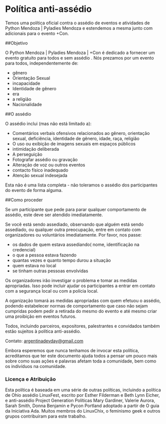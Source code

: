 
# Política anti-assédio

Temos uma política oficial contra o assédio de eventos e atividades de Python Mendoza | Pyladies Mendoza e estendemos a mesma junto com adicionais para o evento +Con.

##Objetivo

O Python Mendoza | Pyladies Mendoza | +Con é dedicado a fornecer um evento gratuito para todos e sem assédio . 
Nós prezamos por um evento para todos, independentemente de:
- gênero
- Orientação Sexual
- incapacidade
- Identidade de gênero
- era
- a religião
- Nacionalidade

##O assédio

O assédio inclui (mas não está limitado a):
- Comentários verbais ofensivos relacionados ao gênero, orientação sexual, deficiência, identidade de gênero, idade, raça, religião
- O uso ou exibição de imagens sexuais em espaços públicos
- intimidação deliberada
- A perseguição
- Fotografar assédio ou gravação
- Alteração de voz ou outros eventos
- contacto físico inadequado
- Atenção sexual indesejada

Esta não é uma lista completa - não toleramos o assédio dos participantes do evento de forma alguma.

##Como proceder

Se um participante que pede para parar qualquer comportamento de assédio, este deve ser atendido imediatamente.

Se você está sendo assediado, observando que alguém está sendo assediado, ou qualquer outra preocupação, entre em contato com organizadores ou voluntários imediatamente.
Por favor, nos passe:
- os dados de quem estava assediando( nome, identificação na credencial)
- o que a pessoa estava fazendo
- quantas vezes e quanto tempo durou a situação
- quem estava no local 
- se tinham outras pessoas envolvidas

Os organizadores irão investigar o problema e tomar as medidas apropriadas. Isso pode incluir ajudar os participantes a entrar em contato com a segurança local ou com a polícia local.

A oganização tomará as medidas apropriadas com quem efetuou o assédio, podendo estabelecer normas de comportamento que caso não sejam cumpridas podem pedir a retirada do mesmo do evento e até mesmo criar uma proibição em eventos futuros.

Todos, incluindo parceiros, expositores, palestrantes e convidados também estão sujeitos à política anti-assédio.


Contato: argentinadevday@gmail.com

Embora esperemos que nunca tenhamos de invocar esta política, acreditamos que ter este documento ajuda todos a pensar um pouco mais sobre como suas ações e palavras afetam toda a comunidade, bem como os indivíduos na comunidade.

### Licença e Atribuição

Esta política é baseada em uma série de outras políticas, incluindo a política de Ohio assédio LinuxFest, escrito por Esther Filderman e Beth Lynn Eicher, e anti-assédio Project Generation Políticas Mary Gardiner, Valerie Aurora, Sarah Smith, Donna Benjamin e Pycon Portland adoptado a partir de O guia da Iniciativa Ada. Muitos membros do LinuxChix, o feminismo geek e outros grupos contribuíram para este trabalho.